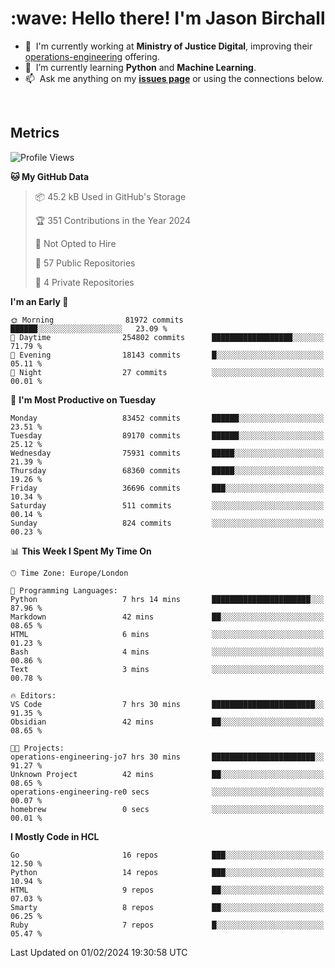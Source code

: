 <h1 align="left" id="jason-title">:wave: Hello there! I'm Jason Birchall</h1>

- :office: &nbsp;I'm currently working at **Ministry of Justice Digital**, improving their [operations-engineering](https://github.com/ministryofjustice/operations-engineering) offering.
- :seedling: &nbsp;I’m currently learning **Python** and **Machine Learning**.
- :mailbox: &nbsp;Ask me anything on my **[issues page]** or using the connections below.


<br>


<h2>Metrics</h2>

<!--START_SECTION:waka-->
![Profile Views](http://img.shields.io/badge/Profile%20Views-8-blue)

**🐱 My GitHub Data** 

> 📦 45.2 kB Used in GitHub's Storage 
 > 
> 🏆 351 Contributions in the Year 2024
 > 
> 🚫 Not Opted to Hire
 > 
> 📜 57 Public Repositories 
 > 
> 🔑 4 Private Repositories 
 > 
**I'm an Early 🐤** 

```text
🌞 Morning                81972 commits       ██████░░░░░░░░░░░░░░░░░░░   23.09 % 
🌆 Daytime                254802 commits      ██████████████████░░░░░░░   71.79 % 
🌃 Evening                18143 commits       █░░░░░░░░░░░░░░░░░░░░░░░░   05.11 % 
🌙 Night                  27 commits          ░░░░░░░░░░░░░░░░░░░░░░░░░   00.01 % 
```
📅 **I'm Most Productive on Tuesday** 

```text
Monday                   83452 commits       ██████░░░░░░░░░░░░░░░░░░░   23.51 % 
Tuesday                  89170 commits       ██████░░░░░░░░░░░░░░░░░░░   25.12 % 
Wednesday                75931 commits       █████░░░░░░░░░░░░░░░░░░░░   21.39 % 
Thursday                 68360 commits       █████░░░░░░░░░░░░░░░░░░░░   19.26 % 
Friday                   36696 commits       ███░░░░░░░░░░░░░░░░░░░░░░   10.34 % 
Saturday                 511 commits         ░░░░░░░░░░░░░░░░░░░░░░░░░   00.14 % 
Sunday                   824 commits         ░░░░░░░░░░░░░░░░░░░░░░░░░   00.23 % 
```


📊 **This Week I Spent My Time On** 

```text
🕑︎ Time Zone: Europe/London

💬 Programming Languages: 
Python                   7 hrs 14 mins       ██████████████████████░░░   87.96 % 
Markdown                 42 mins             ██░░░░░░░░░░░░░░░░░░░░░░░   08.65 % 
HTML                     6 mins              ░░░░░░░░░░░░░░░░░░░░░░░░░   01.23 % 
Bash                     4 mins              ░░░░░░░░░░░░░░░░░░░░░░░░░   00.86 % 
Text                     3 mins              ░░░░░░░░░░░░░░░░░░░░░░░░░   00.78 % 

🔥 Editors: 
VS Code                  7 hrs 30 mins       ███████████████████████░░   91.35 % 
Obsidian                 42 mins             ██░░░░░░░░░░░░░░░░░░░░░░░   08.65 % 

🐱‍💻 Projects: 
operations-engineering-jo7 hrs 30 mins       ███████████████████████░░   91.27 % 
Unknown Project          42 mins             ██░░░░░░░░░░░░░░░░░░░░░░░   08.65 % 
operations-engineering-re0 secs              ░░░░░░░░░░░░░░░░░░░░░░░░░   00.07 % 
homebrew                 0 secs              ░░░░░░░░░░░░░░░░░░░░░░░░░   00.01 % 
```

**I Mostly Code in HCL** 

```text
Go                       16 repos            ███░░░░░░░░░░░░░░░░░░░░░░   12.50 % 
Python                   14 repos            ███░░░░░░░░░░░░░░░░░░░░░░   10.94 % 
HTML                     9 repos             ██░░░░░░░░░░░░░░░░░░░░░░░   07.03 % 
Smarty                   8 repos             ██░░░░░░░░░░░░░░░░░░░░░░░   06.25 % 
Ruby                     7 repos             █░░░░░░░░░░░░░░░░░░░░░░░░   05.47 % 
```




 Last Updated on 01/02/2024 19:30:58 UTC
<!--END_SECTION:waka-->

<!-- links -->

[issues page]: https://github.com/jasonBirchall/jasonBirchall/issues "jasonBirchall/issues"
